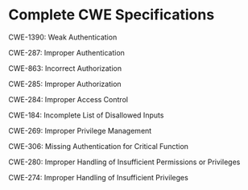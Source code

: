 

# Complete CWE Specifications

CWE-1390: Weak Authentication

CWE-287: Improper Authentication

CWE-863: Incorrect Authorization

CWE-285: Improper Authorization

CWE-284: Improper Access Control

CWE-184: Incomplete List of Disallowed Inputs

CWE-269: Improper Privilege Management

CWE-306: Missing Authentication for Critical Function

CWE-280: Improper Handling of Insufficient Permissions or Privileges 

CWE-274: Improper Handling of Insufficient Privileges